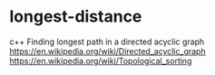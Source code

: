 # longest-distance
c++ Finding longest path in a directed acyclic graph
https://en.wikipedia.org/wiki/Directed_acyclic_graph
https://en.wikipedia.org/wiki/Topological_sorting
